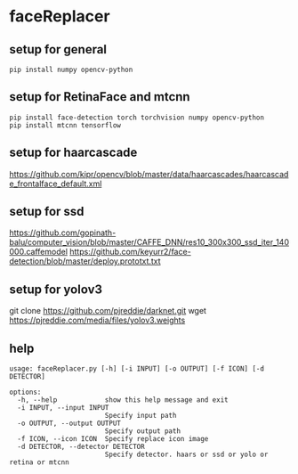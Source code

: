# faceReplacer

## setup for general

```
pip install numpy opencv-python
```

## setup for RetinaFace and mtcnn

```
pip install face-detection torch torchvision numpy opencv-python
pip install mtcnn tensorflow
```

## setup for haarcascade

https://github.com/kipr/opencv/blob/master/data/haarcascades/haarcascade_frontalface_default.xml

## setup for ssd

https://github.com/gopinath-balu/computer_vision/blob/master/CAFFE_DNN/res10_300x300_ssd_iter_140000.caffemodel
https://github.com/keyurr2/face-detection/blob/master/deploy.prototxt.txt

## setup for yolov3

git clone https://github.com/pjreddie/darknet.git
wget https://pjreddie.com/media/files/yolov3.weights


## help

```
usage: faceReplacer.py [-h] [-i INPUT] [-o OUTPUT] [-f ICON] [-d DETECTOR]

options:
  -h, --help            show this help message and exit
  -i INPUT, --input INPUT
                        Specify input path
  -o OUTPUT, --output OUTPUT
                        Specify output path
  -f ICON, --icon ICON  Specify replace icon image
  -d DETECTOR, --detector DETECTOR
                        Specify detector. haars or ssd or yolo or retina or mtcnn
```